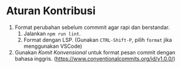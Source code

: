 # Aturan Kontribusi

1. Format perubahan sebelum commmit agar rapi dan berstandar.
   1. Jalankan `npm run lint`.
   2. Format dengan LSP. (Gunakan `CTRL-Shift-P`, pilih `format` jika menggunakan VSCode)
2. Gunakan _Komit Konvensional_ untuk format pesan commit dengan bahasa inggris. (https://www.conventionalcommits.org/id/v1.0.0/)
